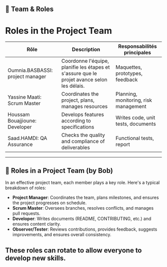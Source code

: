 
## 👥 Team & Roles



# Roles in the Project Team


| Rôle            | Description                                              | Responsabilités principales                      |
|-----------------|----------------------------------------------------------|-------------------------------------------------|
| Oumnia.BASBASSI: project manager  | Coordonne l'équipe, planifie les étapes et s'assure que le projet avance selon les délais.| Maquettes, prototypes, feedback |
| Yassine Maati: Scrum Master | Coordinates the project, plans, manages resources | Planning, monitoring, risk management |
| Houssam Bouajjioune: Developer | Develops features according to specifications | Writes code, unit tests, documents|
| Saad.HAMDI: QA Assurance | Checks the quality and compliance of deliverables | Functional tests, report |

---

## 👤 Roles in a Project Team (by Bob)

In an effective project team, each member plays a key role. Here's a typical breakdown of roles:

- **Project Manager**: Coordinates the team, plans milestones, and ensures the project progresses on schedule.
- **Scrum Master**: Oversees branches, resolves conflicts, and manages pull requests.
- **Developer**: Writes documents (README, CONTRIBUTING, etc.) and ensures content clarity.
- **Observer/Tester**: Reviews contributions, provides feedback, suggests improvements, and ensures overall consistency.

These roles can rotate to allow everyone to develop new skills.
---


